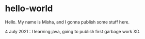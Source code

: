 # hello-world
Hello.
My name is Misha, and I gonna publish some stuff here.

4 July 2021 : I learning java, going to publish first garbage work XD.
